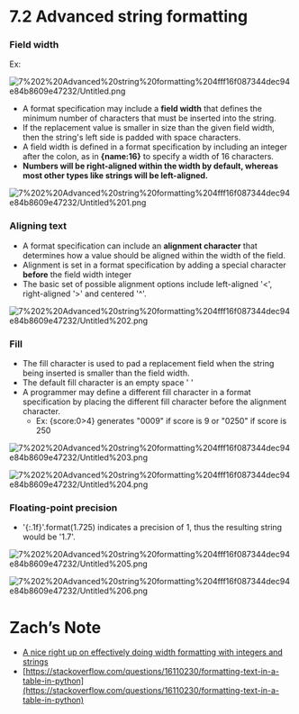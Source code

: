 # 7.2 Advanced string formatting

### Field width

Ex:

![7%202%20Advanced%20string%20formatting%204fff16f087344dec94e84b8609e47232/Untitled.png](7.2.1.png)

- A format specification may include a **field width** that defines the minimum number of characters that must be inserted into the string.
- If the replacement value is smaller in size than the given field width, then the string's left side is padded with space characters.
- A field width is defined in a format specification by including an integer after the colon, as in **{name:16}** to specify a width of 16 characters.
- **Numbers will be right-aligned within the width by default, whereas most other types like strings will be left-aligned.**

![7%202%20Advanced%20string%20formatting%204fff16f087344dec94e84b8609e47232/Untitled%201.png](7.2.2.png)

### Aligning text

- A format specification can include an **alignment character** that determines how a value should be aligned within the width of the field.
- Alignment is set in a format specification by adding a special character **before** the field width integer
- The basic set of possible alignment options include left-aligned '<', right-aligned '>' and centered '^'.

![7%202%20Advanced%20string%20formatting%204fff16f087344dec94e84b8609e47232/Untitled%202.png](7.2.3.png)

### Fill

- The fill character is used to pad a replacement field when the string being inserted is smaller than the field width.
- The default fill character is an empty space ' '
- A programmer may define a different fill character in a format specification by placing the different fill character before the alignment character.
    - Ex: {score:0>4} generates "0009" if score is 9 or "0250" if score is 250

![7%202%20Advanced%20string%20formatting%204fff16f087344dec94e84b8609e47232/Untitled%203.png](7.2.4.png)

![7%202%20Advanced%20string%20formatting%204fff16f087344dec94e84b8609e47232/Untitled%204.png](7.2.5.png)

### Floating-point precision

- '{:.1f}'.format(1.725) indicates a precision of 1, thus the resulting string would be '1.7'.

![7%202%20Advanced%20string%20formatting%204fff16f087344dec94e84b8609e47232/Untitled%205.png](7.2.6.png)

![7%202%20Advanced%20string%20formatting%204fff16f087344dec94e84b8609e47232/Untitled%206.png](7.2.7.png)

# Zach’s Note

- [A nice right up on effectively doing width formatting with integers and strings](https://www.pylenin.com/blogs/python-width-precision/)
- [https://stackoverflow.com/questions/16110230/formatting-text-in-a-table-in-python](https://stackoverflow.com/questions/16110230/formatting-text-in-a-table-in-python)